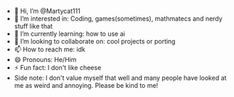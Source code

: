 - 👋 Hi, I’m @Martycat111
- 👀 I’m interested in: Coding, games(sometimes), mathmatecs and nerdy stuff like that
- 🌱 I’m currently learning: how to use ai
- 💞️ I’m looking to collaborate on: cool projects or porting
- 📫 How to reach me: idk
- 😄 Pronouns: He/Him
- ⚡ Fun fact: I don't like cheese
- Side note: I don't value myself that well and many people have looked at me as weird and annoying. Please be kind to me!
